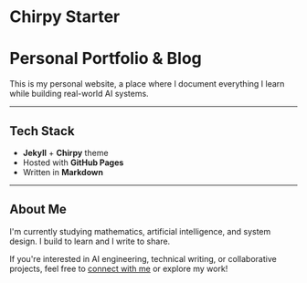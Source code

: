 # Chirpy Starter

# Personal Portfolio & Blog

This is my personal website, a place where I document everything I learn while building real-world AI systems.

---

## Tech Stack

- **Jekyll** + **Chirpy** theme
- Hosted with **GitHub Pages**
- Written in **Markdown**

---

## About Me

I'm currently studying mathematics, artificial intelligence, and system design. I build to learn and I write to share.

If you're interested in AI engineering, technical writing, or collaborative projects, feel free to [connect with me](https://www.linkedin.com/in/ivan-martinez-cuevas/) or explore my work!
